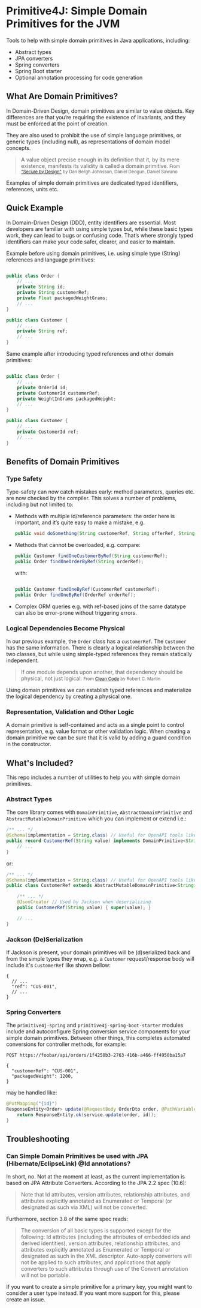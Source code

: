 # Primitive4J: Simple Domain Primitives for the JVM

Tools to help with simple domain primitives in Java applications, including:

- Abstract types
- JPA converters
- Spring converters
- Spring Boot starter
- Optional annotation processing for code generation

## What Are Domain Primitives?

In Domain-Driven Design, domain primitives are similar to value objects. 
Key differences are that you’re requiring the existence of invariants, 
and they must be enforced at the point of creation. 

They are also used to prohibit the use of simple language primitives, or generic types
(including null), as representations of domain model concepts. 

> A value object precise enough in its definition that it, by its mere existence, 
> manifests its validity is called a domain primitive.
> <small>From ["Secure by Design"](https://www.manning.com/books/secure-by-design) by Dan Bergh Johnsson, Daniel Deogun, Daniel Sawano</small>

Examples of simple domain primitives are dedicated typed identifiers, references, units etc. 

## Quick Example

In Domain-Driven Design (DDD), entity identifiers are essential. Most developers are familiar with using
simple types but, while these basic types work, they can lead to bugs or confusing code.
That’s where strongly typed identifiers can make your code safer, clearer, and easier to maintain.

Example before using domain primitives, i.e. using simple type (String) references and language primitives:

```java

public class Order {
    // ...
    private String id;
    private String customerRef;
    private Float packagedWeightGrams;
    // ...
}

public class Customer {
    // ...
    private String ref;
    // ...
}
```

Same example after introducing typed references and other domain primitives:

```java

public class Order {
    // ...
    private OrderId id;
    private CustomerId customerRef;
    private WeightInGrams packagedWeight;
    // ...
}

public class Customer {
    // ...
    private CustomerId ref;
    // ...
}
```

## Benefits of Domain Primitives

### Type Safety

Type-safety can now catch mistakes early: method parameters, queries etc. are now checked by the compiler.
This solves a number of problems, including but not limited to:

- Methods with multiple id/reference parameters: the order here is important, and it’s quite easy to make a mistake, e.g.
    ```java
    public void doSomething(String customerRef, String offerRef, String orderRef);
    ```
- Methods that cannot be overloaded, e.g. compare:
    ```java
    public Customer findOneCustomerByRef(String customerRef);
    public Order findOneOrderByRef(String orderRef);
    ```
  with:
    ```java

    public Customer findOneByRef(CustomerRef customerRef);
    public Order findOneByRef(OrderRef orderRef);
    ```
- Complex ORM queries e.g. with ref-based joins of the same datatype can also be error-prone without triggering errors.


### Logical Dependencies Become Physical

In our previous example, the `Order` class has a `customerRef`. The `Customer` has the same information.
There is clearly a logical relationship between the two classes, but while using simple-typed references they remain
statically independent.

> If one module depends upon another, that dependency should be physical, not just logical.
> <small>From [Clean Code](https://www.pearson.com/en-us/subject-catalog/p/clean-code-a-handbook-of-agile-software-craftsmanship/P200000009044/9780136083252)
> by Robert C. Martin</small>

Using domain primitives we can establish typed references and materialize the logical dependency by creating a physical one.


### Representation, Validation and Other Logic

A domain primitive is self-contained and acts as a single point to control representation, e.g. value format or other
validation logic. When creating a domain primitive we can be sure that it is valid by adding a guard condition in the
constructor.

## What's Included?

This repo includes a number of utilities to help you with simple domain primitives.

### Abstract Types

The core library comes with `DomainPrimitive`, `AbstractDomainPrimitive` and 
`AbstractMutableDomainPrimitive` which you can implement or extend i.e.:

```java
/** ... */
@Schema(implementation = String.class) // Useful for OpenAPI tools like Swagger, SpringDoc etc.
public record CustomerRef(String value) implements DomainPrimitive<String> {
    // ...
}
```

or:

```java
/** ... */
@Schema(implementation = String.class) // Useful for OpenAPI tools like Swagger, SpringDoc etc.
public class CustomerRef extends AbstractMutableDomainPrimitive<String> {

    /** ... */
    @JsonCreator // Used by Jackson when deserializing
    public CustomerRef(String value) { super(value); }

    // ...
}
```

### Jackson (De)Serialization

If Jackson is present, your domain primitives will be (d)serialized back and from the simple types they wrap, 
e.g. a `Customer` request/response body will include it's `CustomerRef` like shown bellow:

```json5
{
  // ...
  "ref": "CUS-001",
  // ...
}
```

### Spring Converters

The `primitive4j-spring` and `primitive4j-spring-boot-starter` modules include and autoconfigure Spring 
conversion service components for your simple domain primitives. Between other things, this completes automated 
conversions for controller methods, for example:

```
POST https://foobar/api/orders/1f4250b3-2763-416b-a466-ff4950ba15a7

{
  "customerRef": "CUS-001",
  "packagedWeight": 1200,
}

```

may be handled like:

```java
@PutMapping("{id}")
ResponseEntity<Order> update(@RequestBody OrderDto order, @PathVariable OrderId id) {
    return ResponseEntity.ok(service.update(order, id));
}
```


## Troubleshooting

### Can Simple Domain Primitives be used with JPA (Hibernate/EclipseLink) @Id annotations?

In short, no. Not at the moment at least, as the current implementation is based on JPA Attribute Converters. 
According to the JPA 2.2 spec (10.6):

> Note that Id attributes, version attributes, relationship attributes, and attributes explicitly annotated as 
> Enumerated or Temporal (or designated as such via XML) will not be converted.

Furthermore, section 3.8 of the same spec reads: 

> The conversion of all basic types is supported except for the following: Id attributes (including the
> attributes of embedded ids and derived identities), version attributes, relationship attributes, and 
> attributes explicitly annotated as Enumerated or Temporal or designated as such in the XML 
> descriptor. Auto-apply converters will not be applied to such attributes, and applications that apply 
> converters to such attributes through use of the Convert annotation will not be portable.

If you want to create a simple primitive for a primary key, you might want to consider a user type instead.
If you want more support for this, please create an issue.
